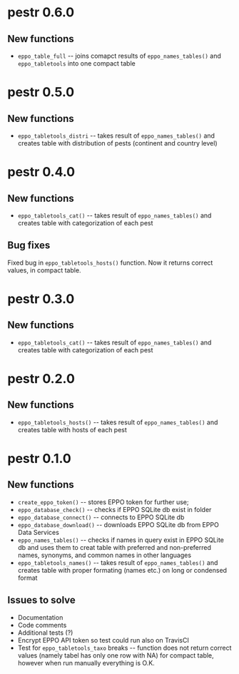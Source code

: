 # pestr 0.6.0

## New functions

* `eppo_table_full` -- joins comapct results of `eppo_names_tables()` and 
`eppo_tabletools` into one compact table

# pestr 0.5.0

## New functions

* `eppo_tabletools_distri` -- takes result of `eppo_names_tables()` and creates
table with distribution of pests (continent and country level)

# pestr 0.4.0

## New functions

* `eppo_tabletools_cat()` -- takes result of `eppo_names_tables()` and creates
table with categorization of each pest

## Bug fixes

Fixed bug in `eppo_tabletools_hosts()` function. Now it returns correct values,
in compact table.

# pestr 0.3.0

## New functions

* `eppo_tabletools_cat()` -- takes result of `eppo_names_tables()` and creates
table with categorization of each pest

# pestr 0.2.0

## New functions

* `eppo_tabletools_hosts()` -- takes result of `eppo_names_tables()` and creates
table with hosts of each pest

# pestr 0.1.0

## New functions

* `create_eppo_token()` -- stores EPPO token for further use;
* `eppo_database_check()` -- checks if EPPO SQLite db exist in folder
* `eppo_database_connect()` -- connects to EPPO SQLite db
* `eppo_database_download()` -- downloads EPPO SQLite db from EPPO Data Services
* `eppo_names_tables()` -- checks if names in query exist in EPPO SQLite db and
uses them to creat table with preferred and non-preferred names, synonyms, and
common names in other languages
* `eppo_tabletools_names()` -- takes result of `eppo_names_tables()` and creates
table with proper formating (names etc.) on long or condensed format

## Issues to solve

* Documentation
* Code comments
* Additional tests (?)
* Encrypt EPPO API token so test could run also on TravisCI
* Test for `eppo_tabletools_taxo` breaks -- function does not return correct
values (namely tabel has only one row with NA) for compact table, however when
run manually everything is O.K.
